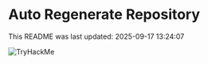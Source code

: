 # Auto Regenerate Repository

This README was last updated: 2025-09-17 13:24:07

 ![TryHackMe](https://tryhackme.com/badge/533634)